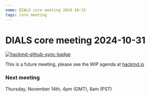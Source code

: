 ```yaml
---
name: DIALS core meeting 2024-10-31
tags: core meeting
---
```


# DIALS core meeting 2024-10-31

[![hackmd-github-sync-badge](https://hackmd.io/mDttHUbBQHiFUErjjXf4tw/badge)](https://hackmd.io/mDttHUbBQHiFUErjjXf4tw)

This is a future meeting, please see the WIP agenda at [hackmd.io](https://hackmd.io/mDttHUbBQHiFUErjjXf4tw)


### Next meeting

Thursday, November 14th, 4pm (GMT), 8am (PST)
